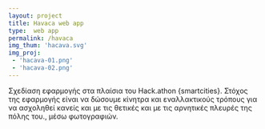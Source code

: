 ```yaml
---
layout: project
title: Havaca web app
type:  web app
permalink: /havaca
img_thum: 'hacava.svg'
img_proj:
 - 'hacava-01.png'
 - 'hacava-02.png'
---
```



Σχεδίαση εφαρμογής στα πλαίσια του Hack.athon {smartcities}. Στόχος της εφαρμογής είναι να δώσουμε κίνητρα και εναλλακτικούς τρόπους για να ασχοληθεί κανείς και με τις θετικές και με τις αρνητικές πλευρές της πόλης του., μέσω φωτογραφιών.
